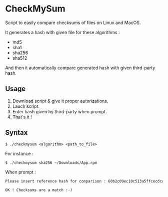 # CheckMySum

Script to easily compare checksums of files on Linux and MacOS. 

It generates a hash with given file for these algorithms :
- md5
- sha1
- sha256
- sha512

And then it automatically compare generated hash with given third-party hash.

## Usage

1. Download script & give it proper autorizations.
2. Lauch script.
3. Enter hash given by third-party when prompt.
4. That's it !

## Syntax

```console
$ ./checkmysum <algorithm> <path_to_file>
```

For instance :

```console
$ ./checkmysum sha256 ~/Downloads/App.rpm
```

When prompt :

```txt
Please insert reference hash for comparison : 60b2c09ec10c513a5ffcecdca24c94b8e5afe80b
```

```txt
OK ! Checksums are a match :-)
```
